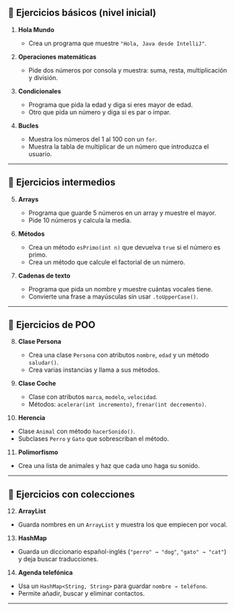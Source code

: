 ## 🔹 Ejercicios básicos (nivel inicial)

1. **Hola Mundo**

    * Crea un programa que muestre `"Hola, Java desde IntelliJ"`.

2. **Operaciones matemáticas**

    * Pide dos números por consola y muestra: suma, resta, multiplicación y división.

3. **Condicionales**

    * Programa que pida la edad y diga si eres mayor de edad.
    * Otro que pida un número y diga si es par o impar.

4. **Bucles**

    * Muestra los números del 1 al 100 con un `for`.
    * Muestra la tabla de multiplicar de un número que introduzca el usuario.

---

## 🔹 Ejercicios intermedios

5. **Arrays**

    * Programa que guarde 5 números en un array y muestre el mayor.
    * Pide 10 números y calcula la media.

6. **Métodos**

    * Crea un método `esPrimo(int n)` que devuelva `true` si el número es primo.
    * Crea un método que calcule el factorial de un número.

7. **Cadenas de texto**

    * Programa que pida un nombre y muestre cuántas vocales tiene.
    * Convierte una frase a mayúsculas sin usar `.toUpperCase()`.

---

## 🔹 Ejercicios de POO

8. **Clase Persona**

    * Crea una clase `Persona` con atributos `nombre`, `edad` y un método `saludar()`.
    * Crea varias instancias y llama a sus métodos.

9. **Clase Coche**

    * Clase con atributos `marca`, `modelo`, `velocidad`.
    * Métodos: `acelerar(int incremento)`, `frenar(int decremento)`.

10. **Herencia**

* Clase `Animal` con método `hacerSonido()`.
* Subclases `Perro` y `Gato` que sobrescriban el método.

11. **Polimorfismo**

* Crea una lista de animales y haz que cada uno haga su sonido.

---

## 🔹 Ejercicios con colecciones

12. **ArrayList**

* Guarda nombres en un `ArrayList` y muestra los que empiecen por vocal.

13. **HashMap**

* Guarda un diccionario español-inglés (`"perro" → "dog"`, `"gato" → "cat"`) y deja buscar traducciones.

14. **Agenda telefónica**

* Usa un `HashMap<String, String>` para guardar `nombre → teléfono`.
* Permite añadir, buscar y eliminar contactos.

---


